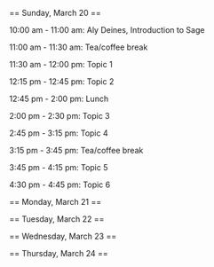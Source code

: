 == Sunday, March 20 ==

10:00 am - 11:00 am: Aly Deines, Introduction to Sage

11:00 am - 11:30 am: Tea/coffee break

11:30 am - 12:00 pm: Topic 1

12:15 pm - 12:45 pm: Topic 2

12:45 pm -  2:00 pm: Lunch

2:00 pm -  2:30 pm: Topic 3

2:45 pm -  3:15 pm: Topic 4

3:15 pm -  3:45 pm: Tea/coffee break

3:45 pm -  4:15 pm: Topic 5

4:30 pm -  4:45 pm: Topic 6

== Monday, March 21 ==



== Tuesday, March 22 ==

== Wednesday, March 23 ==

== Thursday, March 24 ==
